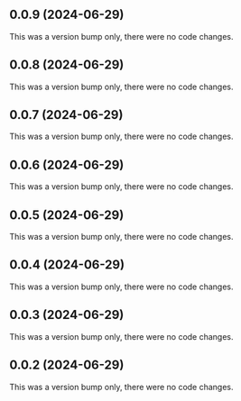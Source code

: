 ## 0.0.9 (2024-06-29)

This was a version bump only, there were no code changes.

## 0.0.8 (2024-06-29)

This was a version bump only, there were no code changes.

## 0.0.7 (2024-06-29)

This was a version bump only, there were no code changes.

## 0.0.6 (2024-06-29)

This was a version bump only, there were no code changes.

## 0.0.5 (2024-06-29)

This was a version bump only, there were no code changes.

## 0.0.4 (2024-06-29)

This was a version bump only, there were no code changes.

## 0.0.3 (2024-06-29)

This was a version bump only, there were no code changes.

## 0.0.2 (2024-06-29)

This was a version bump only, there were no code changes.